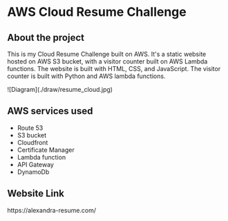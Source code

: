 <!DOCTYPE html>
<html>

<head>
</head>

<body>

  <h1>AWS Cloud Resume Challenge</h1>

  <section>
    <h2>About the project</h2>
    <p>This is my Cloud Resume Challenge built on AWS. It's a static website hosted on AWS S3 bucket, with a visitor counter built on AWS Lambda functions. The website is built with HTML, CSS, and JavaScript. The visitor counter is built with Python and AWS lambda functions.</p>
  </section>
<section> 
</section>
  <section>
  ![Diagram](./draw/resume_cloud.jpg)
  <h2> AWS services used </h2>
    <ul>
    <li>Route 53</li>
    <li>S3 bucket</li>
    <li>Cloudfront</li>
    <li>Certificate Manager</li>
    <li>Lambda function</li>
    <li>API Gateway</li>
    <li>DynamoDb</li>
  </ul>
  </section>

  <section>
    <h2>Website Link</h2>
    <p>https://alexandra-resume.com/</p>
  </section>

</body>

</html>
